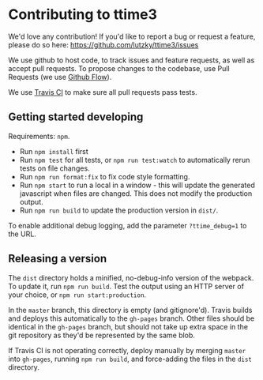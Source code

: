 # Contributing to ttime3

We'd love any contribution! If you'd like to report a bug or request a feature, please do so here: https://github.com/lutzky/ttime3/issues

We use github to host code, to track issues and feature requests, as well as accept pull requests.
To propose changes to the codebase, use Pull Requests (we use [Github Flow](https://guides.github.com/introduction/flow/index.html)).

We use [Travis CI](https://travis-ci.org/) to make sure all pull requests pass tests.

## Getting started developing

Requirements: `npm`.

* Run `npm install` first
* Run `npm test` for all tests, or `npm run test:watch` to automatically rerun tests on file changes.
* Run `npm run format:fix` to fix code style formatting.
* Run `npm start` to run a local in a window - this will update the generated javascript when files are changed. This does not modify the production output.
* Run `npm run build` to update the production version in `dist/`.

To enable additional debug logging, add the parameter `?ttime_debug=1` to the URL.

## Releasing a version

The `dist` directory holds a minified, no-debug-info version of the webpack. To update it, run `npm run build`. Test the output using an HTTP server of your choice, or `npm run start:production`.

In the `master` branch, this directory is empty (and gitignore'd). Travis builds and deploys this automatically to the `gh-pages` branch. Other files should be identical in the `gh-pages` branch, but should not take up extra space in the git repository as they'd be represented by the same blob.

If Travis CI is not operating correctly, deploy manually by merging `master` into `gh-pages`, running `npm run build`, and force-adding the files in the `dist` directory.
